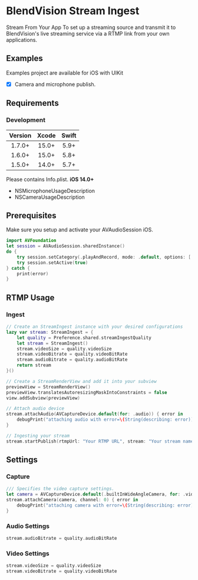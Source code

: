 # BlendVision Stream Ingest
Stream From Your App
To set up a streaming source and transmit it to BlendVision's live streaming service via a RTMP link from your own applications.

## Examples
Examples project are available for iOS with UIKit
- [x] Camera and microphone publish.

## Requirements

### Development
|Version|Xcode|Swift|
|:----:|:----:|:----:|
|1.7.0+|15.0+|5.9+|
|1.6.0+|15.0+|5.8+|
|1.5.0+|14.0+|5.7+|

Please contains Info.plist.
**iOS 14.0+**
* NSMicrophoneUsageDescription
* NSCameraUsageDescription

## Prerequisites
Make sure you setup and activate your AVAudioSession iOS.
```swift
import AVFoundation
let session = AVAudioSession.sharedInstance()
do {
    try session.setCategory(.playAndRecord, mode: .default, options: [.defaultToSpeaker, .allowBluetooth])
    try session.setActive(true)
} catch {
    print(error)
}
```

## RTMP Usage
### Ingest
```swift
// Create an StreamIngest instance with your desired configurations
lazy var stream: StreamIngest = {
    let quality = Preference.shared.streamIngestQuality
    let stream = StreamIngest()
    stream.videoSize = quality.videoSize
    stream.videoBitrate = quality.videoBitRate
    stream.audioBitrate = quality.audioBitRate
    return stream
}()

// Create a StreamRenderView and add it into your subview
previewView = StreamRenderView()
previewView.translatesAutoresizingMaskIntoConstraints = false
view.addSubview(previewView)

// Attach audio device
stream.attachAudio(AVCaptureDevice.default(for: .audio)) { error in
    debugPrint("attaching audio with error=\(String(describing: error))")
}

// Ingesting your stream
stream.startPublish(rtmpUrl: "Your RTMP URL", stream: "Your stream name")
```

## Settings
### Capture
```swift
/// Specifies the video capture settings.
let camera = AVCaptureDevice.default(.builtInWideAngleCamera, for: .video, position: currentPosition)
stream.attachCamera(camera, channel: 0) { error in
    debugPrint("attaching camera with error=\(String(describing: error))")
}
```
### Audio Settings
```swift
stream.audioBitrate = quality.audioBitRate
```
### Video Settings
```swift
stream.videoSize = quality.videoSize
stream.videoBitrate = quality.videoBitRate
```
